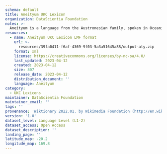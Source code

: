 ```yaml
---
schema: default
title: Aneityum UKC Lexicon
organization: DataScientia Foundation
notes: >-
  Aneityum is a language from the Austronesian family, spoken in Oceania. The UKC Lexicon of Aneityum is represented as a lexico-semantic network. It consists of words, word senses, synsets, as well as sense-level and synset-level relationships.
resources:
  - name: Aneityum UKC Lexicon LMF format
    url: >-
      resources/39fa0411-f6af-4369-9f03-5a3a51645a88/output-aty.zip
    format: xml
    license: https://creativecommons.org/licenses/by-nc-sa/4.0/
    last_updated: 2023-04-12
    created: 2023-04-12
    size: 807
    release_date: 2023-04-12
    distribution_document: ''
    language: Aneityum
category:
  - UKC Lexicons
maintainer: DataScientia Foundation
maintainer_email: ''
tags: ''
provenance: 'Wiktionary 2022.01. by Wikimedia Foundation (http://en.wiktionary.org); Princeton WordNet 2.1 by Princeton University (https://wordnet.princeton.edu)'
version: '1.0'
dataset_level: Language Level (L1-2)
dataset_access: Open Access
dataset_description: ''
landing_page: ''
latitude_map: -20.2
longitude_map: 169.8
---
```

